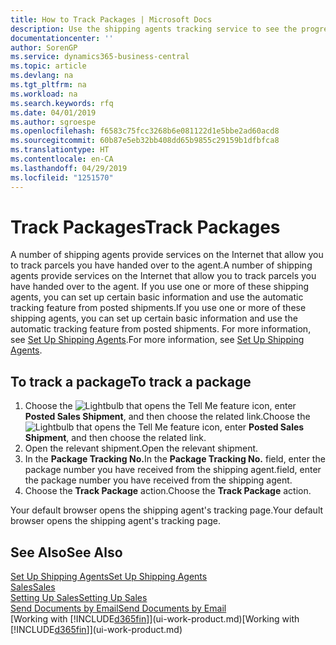 ```yaml
---
title: How to Track Packages | Microsoft Docs
description: Use the shipping agents tracking service to see the progress of a delivery.
documentationcenter: ''
author: SorenGP
ms.service: dynamics365-business-central
ms.topic: article
ms.devlang: na
ms.tgt_pltfrm: na
ms.workload: na
ms.search.keywords: rfq
ms.date: 04/01/2019
ms.author: sgroespe
ms.openlocfilehash: f6583c75fcc3268b6e081122d1e5bbe2ad60acd8
ms.sourcegitcommit: 60b87e5eb32bb408dd65b9855c29159b1dfbfca8
ms.translationtype: HT
ms.contentlocale: en-CA
ms.lasthandoff: 04/29/2019
ms.locfileid: "1251570"
---
```

# <a name="track-packages"></a><span data-ttu-id="cfba6-103">Track Packages</span><span class="sxs-lookup"><span data-stu-id="cfba6-103">Track Packages</span></span>
<span data-ttu-id="cfba6-104">A number of shipping agents provide services on the Internet that allow you to track parcels you have handed over to the agent.</span><span class="sxs-lookup"><span data-stu-id="cfba6-104">A number of shipping agents provide services on the Internet that allow you to track parcels you have handed over to the agent.</span></span> <span data-ttu-id="cfba6-105">If you use one or more of these shipping agents, you can set up certain basic information and use the automatic tracking feature from posted shipments.</span><span class="sxs-lookup"><span data-stu-id="cfba6-105">If you use one or more of these shipping agents, you can set up certain basic information and use the automatic tracking feature from posted shipments.</span></span> <span data-ttu-id="cfba6-106">For more information, see [Set Up Shipping Agents](sales-how-to-set-up-shipping-agents.md).</span><span class="sxs-lookup"><span data-stu-id="cfba6-106">For more information, see [Set Up Shipping Agents](sales-how-to-set-up-shipping-agents.md).</span></span>  

## <a name="to-track-a-package"></a><span data-ttu-id="cfba6-107">To track a package</span><span class="sxs-lookup"><span data-stu-id="cfba6-107">To track a package</span></span>
1. <span data-ttu-id="cfba6-108">Choose the ![Lightbulb that opens the Tell Me feature](media/ui-search/search_small.png "Tell me what you want to do") icon, enter **Posted Sales Shipment**, and then choose the related link.</span><span class="sxs-lookup"><span data-stu-id="cfba6-108">Choose the ![Lightbulb that opens the Tell Me feature](media/ui-search/search_small.png "Tell me what you want to do") icon, enter **Posted Sales Shipment**, and then choose the related link.</span></span>
2. <span data-ttu-id="cfba6-109">Open the relevant shipment.</span><span class="sxs-lookup"><span data-stu-id="cfba6-109">Open the relevant shipment.</span></span>
3. <span data-ttu-id="cfba6-110">In the **Package Tracking No.**</span><span class="sxs-lookup"><span data-stu-id="cfba6-110">In the **Package Tracking No.**</span></span> <span data-ttu-id="cfba6-111">field, enter the package number you have received from the shipping agent.</span><span class="sxs-lookup"><span data-stu-id="cfba6-111">field, enter the package number you have received from the shipping agent.</span></span>
4. <span data-ttu-id="cfba6-112">Choose the **Track Package** action.</span><span class="sxs-lookup"><span data-stu-id="cfba6-112">Choose the **Track Package** action.</span></span>

<span data-ttu-id="cfba6-113">Your default browser opens the shipping agent's tracking page.</span><span class="sxs-lookup"><span data-stu-id="cfba6-113">Your default browser opens the shipping agent's tracking page.</span></span>

## <a name="see-also"></a><span data-ttu-id="cfba6-114">See Also</span><span class="sxs-lookup"><span data-stu-id="cfba6-114">See Also</span></span>
[<span data-ttu-id="cfba6-115">Set Up Shipping Agents</span><span class="sxs-lookup"><span data-stu-id="cfba6-115">Set Up Shipping Agents</span></span>](sales-how-to-set-up-shipping-agents.md)  
[<span data-ttu-id="cfba6-116">Sales</span><span class="sxs-lookup"><span data-stu-id="cfba6-116">Sales</span></span>](sales-manage-sales.md)  
[<span data-ttu-id="cfba6-117">Setting Up Sales</span><span class="sxs-lookup"><span data-stu-id="cfba6-117">Setting Up Sales</span></span>](sales-setup-sales.md)  
[<span data-ttu-id="cfba6-118">Send Documents by Email</span><span class="sxs-lookup"><span data-stu-id="cfba6-118">Send Documents by Email</span></span>](ui-how-send-documents-email.md)  
<span data-ttu-id="cfba6-119">[Working with [!INCLUDE[d365fin](includes/d365fin_md.md)]](ui-work-product.md)</span><span class="sxs-lookup"><span data-stu-id="cfba6-119">[Working with [!INCLUDE[d365fin](includes/d365fin_md.md)]](ui-work-product.md)</span></span>
